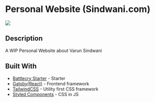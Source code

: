 # Personal Website (Sindwani.com)

![](https://i.ibb.co/vLMc0LV/Screenshot-2019-10-14-Home.png)

## Description

A WIP Personal Website about Varun Sindwani

## Built With
* [Battlecry Starter](https://github.com/varunsindwani/battlecry) - Starter
* [Gatsby(React)](https://www.gatsbyjs.org/) - Frontend framework
* [TailwindCSS](https://tailwindcss.com/) - Utility first CSS framework
* [Styled Components](https://www.styled-components.com/) - CSS in JS
